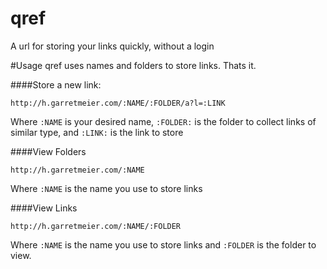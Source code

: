 # qref
A url for storing your links quickly, without a login

#Usage
qref uses names and folders to store links. Thats it.

####Store a new link: 
```
http://h.garretmeier.com/:NAME/:FOLDER/a?l=:LINK
```
Where `:NAME` is your desired name, `:FOLDER:` is the folder to collect links of similar type, and `:LINK:` is the link to store

####View Folders
```
http://h.garretmeier.com/:NAME
```
Where `:NAME` is the name you use to store links

####View Links
```
http://h.garretmeier.com/:NAME/:FOLDER
```
Where `:NAME` is the name you use to store links and `:FOLDER` is the folder to view. 
